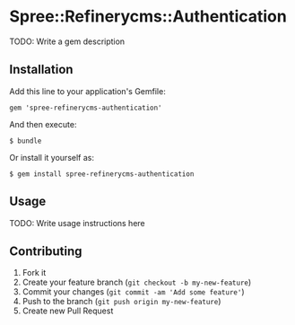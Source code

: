 # Spree::Refinerycms::Authentication

TODO: Write a gem description

## Installation

Add this line to your application's Gemfile:

    gem 'spree-refinerycms-authentication'

And then execute:

    $ bundle

Or install it yourself as:

    $ gem install spree-refinerycms-authentication

## Usage

TODO: Write usage instructions here

## Contributing

1. Fork it
2. Create your feature branch (`git checkout -b my-new-feature`)
3. Commit your changes (`git commit -am 'Add some feature'`)
4. Push to the branch (`git push origin my-new-feature`)
5. Create new Pull Request
